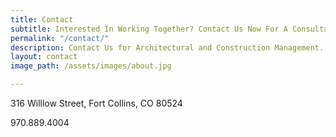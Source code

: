 ```yaml
---
title: Contact
subtitle: Interested In Working Together? Contact Us Now For A Consultation.
permalink: "/contact/"
description: Contact Us for Architectural and Construction Management.
layout: contact
image_path: /assets/images/about.jpg

---
```


316 Willlow Street, Fort Collins, CO 80524

970\.889.4004
